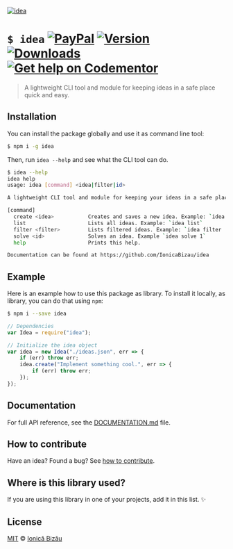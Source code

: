 [![idea](http://i.imgur.com/BGMt0Ne.png)](#)

# `$ idea` [![PayPal](https://img.shields.io/badge/%24-paypal-f39c12.svg)][paypal-donations] [![Version](https://img.shields.io/npm/v/idea.svg)](https://www.npmjs.com/package/idea) [![Downloads](https://img.shields.io/npm/dt/idea.svg)](https://www.npmjs.com/package/idea) [![Get help on Codementor](https://cdn.codementor.io/badges/get_help_github.svg)](https://www.codementor.io/johnnyb?utm_source=github&utm_medium=button&utm_term=johnnyb&utm_campaign=github)

> A lightweight CLI tool and module for keeping ideas in a safe place quick and easy.

## Installation

You can install the package globally and use it as command line tool:

```sh
$ npm i -g idea
```

Then, run `idea --help` and see what the CLI tool can do.

```sh
$ idea --help
idea help
usage: idea [command] <idea|filter|id>

A lightweight CLI tool and module for keeping your ideas in a safe place quick and easy.

[command]
  create <idea>           Creates and saves a new idea. Example: `idea create "Implement something very cool"`
  list                    Lists all ideas. Example: `idea list`
  filter <filter>         Lists filtered ideas. Example: `idea filter '{"state": "SOLVED"}'`
  solve <id>              Solves an idea. Example `idea solve 1`
  help                    Prints this help.

Documentation can be found at https://github.com/IonicaBizau/idea
```

## Example

Here is an example how to use this package as library. To install it locally, as library, you can do that using `npm`:

```sh
$ npm i --save idea
```

```js
// Dependencies
var Idea = require("idea");

// Initialize the idea object
var idea = new Idea("./ideas.json", err => {
    if (err) throw err;
    idea.create("Implement something cool.", err => {
        if (err) throw err;
    });
});
```

## Documentation

For full API reference, see the [DOCUMENTATION.md][docs] file.

## How to contribute
Have an idea? Found a bug? See [how to contribute][contributing].

## Where is this library used?
If you are using this library in one of your projects, add it in this list. :sparkles:

## License

[MIT][license] © [Ionică Bizău][website]

[paypal-donations]: https://www.paypal.com/cgi-bin/webscr?cmd=_s-xclick&hosted_button_id=RVXDDLKKLQRJW
[donate-now]: http://i.imgur.com/6cMbHOC.png

[license]: http://showalicense.com/?fullname=Ionic%C4%83%20Biz%C4%83u%20%3Cbizauionica%40gmail.com%3E%20(http%3A%2F%2Fionicabizau.net)&year=2015#license-mit
[website]: http://ionicabizau.net
[contributing]: /CONTRIBUTING.md
[docs]: /DOCUMENTATION.md